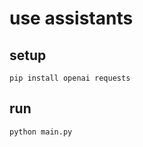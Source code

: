 # use assistants

## setup

```shell
pip install openai requests
```

## run

```shell
python main.py
```
